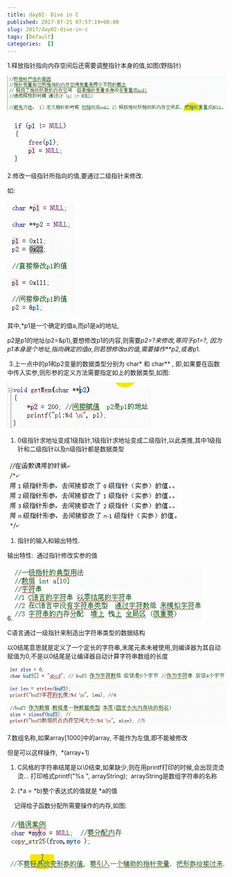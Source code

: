 ```yaml
---
title: day02- Dive in C
published: 2017-07-21 07:57:19+00:00
slug: 2017/day02-dive-in-c
tags: [Default]
categories:  []
---
```


1.释放指针指向内存空间后还需要调整指针本身的值,如图(野指针)

![](../old_assets/e295fe243f91b8b25fe1956d06430eb2.png)

![](../old_assets/d6997e71ae29654afff6b90ba7cf402e.png)

2.修改一级指针所指向的值,要通过二级指针来修改.

如:

![](../old_assets/19afaa3ce6f238209c3a34b354378b94.png)

其中,*p1是一个确定的值a,而p1是a的地址,

p2是p1的地址(p2=&p1),要想修改p1的内容,则需要*p2=?来修改,等同于p1=?, 因为p1本身是个地址,指向确定的值a,则若想修改a的值,需要操作**p2,或者*p1.

 3.上一点中的p1和p2变量的数据类型分别为 char* 和 char** , 即,如果要在函数中传入实参,则形参的定义方法需要指定如上的数据类型,如图:

![](../old_assets/34b274ebfe070be69f14f5462f097701.png)





  1. 0级指针求地址变成1级指针,1级指针求地址变成二级指针,以此类推,其中1级指针和二级指针以及n级指针都是数据类型



![](../old_assets/1ebc24b3951730e7481ff81a49da3d68.png)





  1. 指针的输入和输出特性.



输出特性:  通过指针修改实参的值

6.![](../old_assets/a69fe682f64d25d809edea47d3155a09.png)

C语言通过一级指针来制造出字符串类型的数据结构

以0结尾意思就是定义了一个定长的字符串,末尾元素未被使用,则编译器为其自动赋值为0,不是以0结尾是让编译器自动计算字符串数组的长度

![](../old_assets/a0dabd64380e08d381f290a0bd8331d0.png)

7.数组名称,如果array[1000]中的array, 不能作为左值,即不能被修改

但是可以这样操作,  *(array+1)





  1. C风格的字符串结尾是以\0结束,如果缺少,则在用printf打印的时候,会出现烫烫烫... 打印格式printf("%s ", arrayString);  arrayString是数组字符串的名称



  2. (*a = *b)整个表达式的值就是 *a的值






    记得给子函数分配所需要操作的内存,如图:

![](../old_assets/d66e2181cbb5a56f7d184c15f2082355.png)

![](../old_assets/150e5dd22518c89305b1eff94f064287.png)
